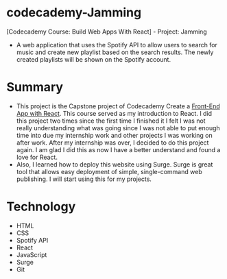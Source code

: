 # codecademy-Jamming
[Codecademy Course: Build Web Apps With React] - Project: Jamming
- A web application that uses the Spotify API to allow users to search for music and create new playlist based on the search results. The newly created playlists will be shown on the Spotify account.

# Summary
- This project is the Capstone project of Codecademy Create a [Front-End App with React](https://www.codecademy.com/learn/paths/build-web-apps-with-react). This course served as my introduction to React. I did this project two times since the first time I finished it I felt I was not really understanding what was going since I was not able to put enough time into due my internship work and other projects I was working on after work. After my internship was over, I decided to do this project again. I am glad I did this as now I have a better understand and found a love for React.
- Also, I learned how to deploy this website using Surge. Surge is great tool that allows easy deployment of simple, single-command web publishing. I will start using this for my projects.

# Technology
- HTML
- CSS
- Spotify API
- React 
- JavaScript
- Surge
- Git
